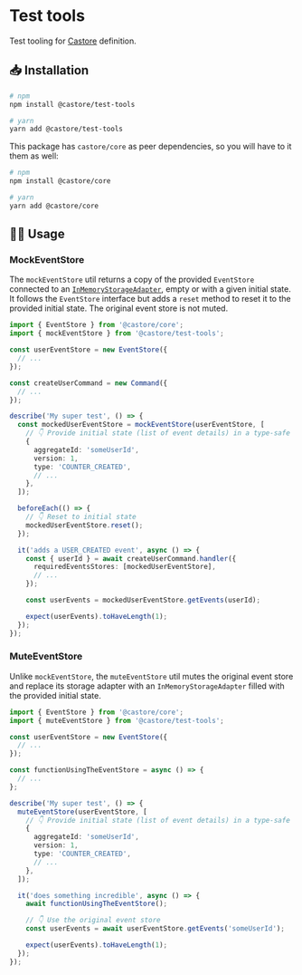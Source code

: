 # Test tools

Test tooling for [Castore](https://github.com/castore-dev/castore) definition.

## 📥 Installation

```bash
# npm
npm install @castore/test-tools

# yarn
yarn add @castore/test-tools
```

This package has `castore/core` as peer dependencies, so you will have to it them as well:

```bash
# npm
npm install @castore/core

# yarn
yarn add @castore/core
```

## 👩‍💻 Usage

### MockEventStore

The `mockEventStore` util returns a copy of the provided `EventStore` connected to an [`InMemoryStorageAdapter`](https://github.com/castore-dev/castore/tree/main/packages/inmemory-event-storage-adapter), empty or with a given initial state. It follows the `EventStore` interface but adds a `reset` method to reset it to the provided initial state. The original event store is not muted.

```ts
import { EventStore } from '@castore/core';
import { mockEventStore } from '@castore/test-tools';

const userEventStore = new EventStore({
  // ...
});

const createUserCommand = new Command({
  // ...
});

describe('My super test', () => {
  const mockedUserEventStore = mockEventStore(userEventStore, [
    // 👇 Provide initial state (list of event details) in a type-safe way
    {
      aggregateId: 'someUserId',
      version: 1,
      type: 'COUNTER_CREATED',
      // ...
    },
  ]);

  beforeEach(() => {
    // 👇 Reset to initial state
    mockedUserEventStore.reset();
  });

  it('adds a USER_CREATED event', async () => {
    const { userId } = await createUserCommand.handler({
      requiredEventsStores: [mockedUserEventStore],
      // ...
    });

    const userEvents = mockedUserEventStore.getEvents(userId);

    expect(userEvents).toHaveLength(1);
  });
});
```

### MuteEventStore

Unlike `mockEventStore`, the `muteEventStore` util mutes the original event store and replace its storage adapter with an `InMemoryStorageAdapter` filled with the provided initial state.

```ts
import { EventStore } from '@castore/core';
import { muteEventStore } from '@castore/test-tools';

const userEventStore = new EventStore({
  // ...
});

const functionUsingTheEventStore = async () => {
  // ...
};

describe('My super test', () => {
  muteEventStore(userEventStore, [
    // 👇 Provide initial state (list of event details) in a type-safe way
    {
      aggregateId: 'someUserId',
      version: 1,
      type: 'COUNTER_CREATED',
      // ...
    },
  ]);

  it('does something incredible', async () => {
    await functionUsingTheEventStore();

    // 👇 Use the original event store
    const userEvents = await userEventStore.getEvents('someUserId');

    expect(userEvents).toHaveLength(1);
  });
});
```
